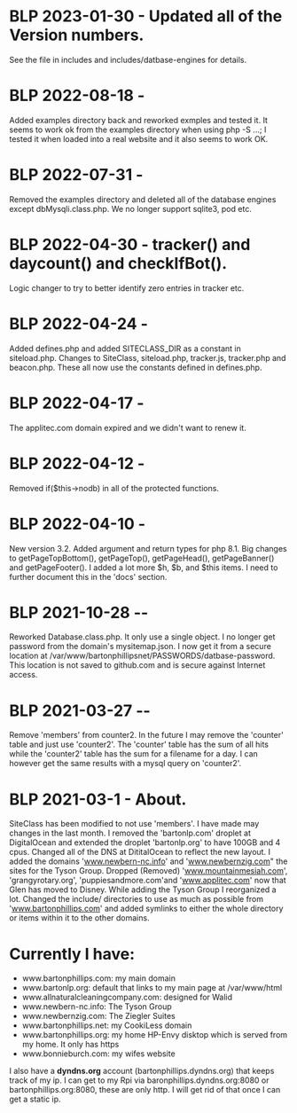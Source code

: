 # BLP 2023-01-30 - Updated all of the Version numbers.  
See the file in includes and includes/datbase-engines for details. 
# BLP 2022-08-18 -   
Added examples directory back and reworked exmples and tested it.
It seems to work ok from the examples directory
when using php -S ...; I tested it when loaded into a real website and it also seems to work OK.

# BLP 2022-07-31 -   
Removed the examples directory and deleted all of the database engines except
dbMysqli.class.php. We no longer support sqlite3, pod etc.

# BLP 2022-04-30 - tracker() and daycount() and checkIfBot().  
Logic changer to try to better identify zero entries in tracker etc.

# BLP 2022-04-24 -  
Added defines.php and added SITECLASS_DIR as a constant in siteload.php.
Changes to SiteClass, siteload.php, tracker.js, tracker.php and beacon.php. These all now use the constants defined in defines.php.

# BLP 2022-04-17 -   
The applitec.com domain expired and we didn't want to renew it.

# BLP 2022-04-12 -  
Removed if($this->nodb) in all of the protected functions.

# BLP 2022-04-10 -  
New version 3.2. Added argument and return types for php 8.1.
Big changes to getPageTopBottom(), getPageTop(), getPageHead(), getPageBanner() and getPageFooter().
I added a lot more $h, $b, and $this items. I need to further document this in the 'docs' section.

# BLP 2021-10-28 --   
Reworked Database.class.php.
It only use a single object. I no longer get password from the domain's mysitemap.json. I now get it from a secure location at
/var/www/bartonphillipsnet/PASSWORDS/datbase-password. This location is not saved to github.com and is secure against Internet access.

# BLP 2021-03-27 --   
Remove 'members' from counter2.
In the future I may remove the 'counter' table and just use 'counter2'. The 'counter' table has the sum of all hits while the
'counter2' table has the sum for a filename for a day. I can however get the same results with a mysql query on 'counter2'.

# BLP 2021-03-1 - About. 
SiteClass has been modified to not use 'members'.
I have made may changes in the last month. I removed the 'bartonlp.com' droplet at DigitalOcean and extended the droplet 'bartonlp.org'
to have 100GB and 4 cpus. Changed all of the DNS at DititalOcean to reflect the new layout.
I added the domains 'www.newbern-nc.info' and 'www.newbernzig.com" the sites for the 
Tyson Group. Dropped (Removed) 'www.mountainmesiah.com', 'grangyrotary.org',
'puppiesandmore.com'and 'www.applitec.com' now that Glen has moved to Disney.
While adding the Tyson Group I reorganized a lot. Changed the include/ directories to use as much as possible from 'www.bartonphillips.com'
and added symlinks to either the whole directory or items within it to the other domains.

# Currently I have:  
<ul>
<li>www.bartonphillips.com: my main domain</li>
<li>www.bartonlp.org: default that links to my main page at /var/www/html</li>
<li>www.allnaturalcleaningcompany.com: designed for Walid</li>
<li>www.newbern-nc.info: The Tyson Group</li>
<li>www.newbernzig.com: The Ziegler Suites</li>
<li>www.bartonphillips.net: my CookiLess domain</li>
<li>www.bartonphillips.org: my home HP-Envy disktop which is served from my home. It only has https</li>
<li>www.bonnieburch.com: my wifes website</li>
</ul>

I also have a <b>dyndns.org</b> account (bartonphillips.dyndns.org) that keeps track of my ip. I can get to my Rpi via
baronphillips.dyndns.org:8080 or bartonphillips.org:8080, these are only http. I will get rid of that once I can get a static ip.
